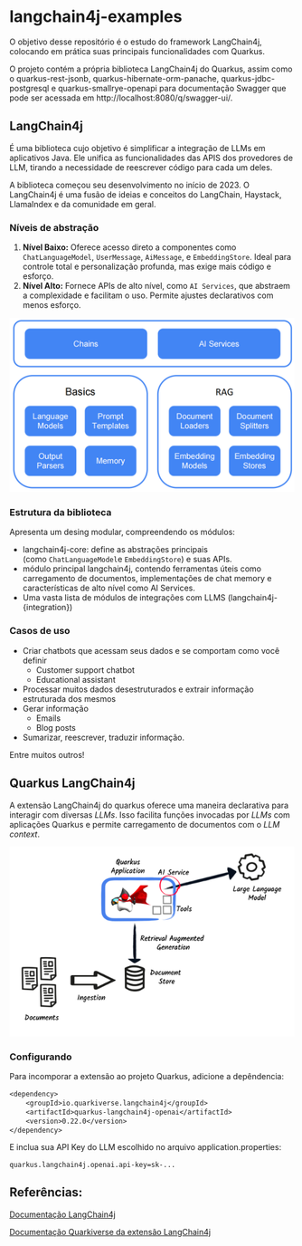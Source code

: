 # langchain4j-examples

O objetivo desse repositório é o estudo do framework LangChain4j, colocando em prática suas principais funcionalidades com Quarkus.

O projeto contém a própria biblioteca LangChain4j do Quarkus, assim como o quarkus-rest-jsonb, quarkus-hibernate-orm-panache, quarkus-jdbc-postgresql e quarkus-smallrye-openapi para documentação Swagger que pode ser acessada em http://localhost:8080/q/swagger-ui/.

## LangChain4j
É uma biblioteca cujo objetivo é simplificar a integração de LLMs em aplicativos Java.
Ele unifica as funcionalidades das APIS dos provedores de LLM, tirando a necessidade de reescrever código para cada um deles.

A biblioteca começou seu desenvolvimento no início de 2023. O LangChain4j é uma fusão de ideias e conceitos do LangChain, Haystack, LlamaIndex e da comunidade em geral.

### Níveis de abstração
1. **Nível Baixo:** Oferece acesso direto a componentes como `ChatLanguageModel`, `UserMessage`, `AiMessage`, e `EmbeddingStore`. Ideal para controle total e personalização profunda, mas exige mais código e esforço.
2. **Nível Alto:** Fornece APIs de alto nível, como `AI Services`, que abstraem a complexidade e facilitam o uso. Permite ajustes declarativos com menos esforço.

![LangChain4j components](langchain4j-components.png)
### Estrutura da biblioteca
Apresenta um desing modular, compreendendo os módulos:
 - langchain4j-core: define as abstrações principais (como `ChatLanguageModel`e `EmbeddingStore`) e suas APIs.
 - módulo principal langchain4j, contendo ferramentas úteis como carregamento de documentos, implementações de chat memory e características de alto nível como AI Services.
 - Uma vasta lista de módulos de integrações com LLMS (langchain4j-{integration})

### Casos de uso
- Criar chatbots que acessam seus dados e se comportam como você definir
	- Customer support chatbot
	- Educational assistant
- Processar muitos dados desestruturados e extrair informação estruturada dos mesmos
- Gerar informação 
	- Emails
	- Blog posts
- Sumarizar, reescrever, traduzir informação.

Entre muitos outros!

## Quarkus LangChain4j

A extensão LangChain4j do quarkus oferece uma maneira declarativa para interagir com diversas *LLMs*. Isso facilita funções invocadas por *LLMs* com aplicações Quarkus e permite carregamento de documentos com o *LLM context*.

![Imagem da estrutura do quarkus com LangChain4j](quarkus-llms-big-picture.png)

### Configurando 
Para incomporar a extensão ao projeto Quarkus, adicione a depêndencia:

```
<dependency>
    <groupId>io.quarkiverse.langchain4j</groupId>
    <artifactId>quarkus-langchain4j-openai</artifactId>
    <version>0.22.0</version>
</dependency>
```

E inclua sua API Key do LLM escolhido no arquivo application.properties:

```
quarkus.langchain4j.openai.api-key=sk-...
```


## Referências: 

[Documentação LangChain4j](https://docs.langchain4j.dev/intro)

[Documentação Quarkiverse da extensão LangChain4j](https://docs.quarkiverse.io/quarkus-langchain4j/dev/index.html)